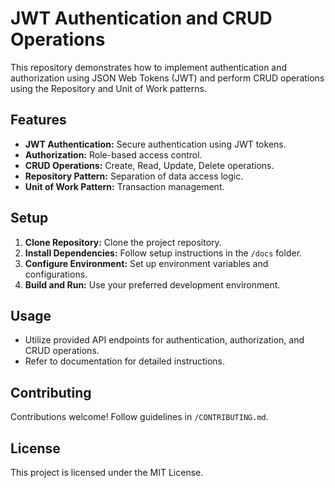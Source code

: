 # JWT Authentication and CRUD Operations

This repository demonstrates how to implement authentication and authorization using JSON Web Tokens (JWT) and perform CRUD operations using the Repository and Unit of Work patterns.

## Features

- **JWT Authentication:** Secure authentication using JWT tokens.
- **Authorization:** Role-based access control.
- **CRUD Operations:** Create, Read, Update, Delete operations.
- **Repository Pattern:** Separation of data access logic.
- **Unit of Work Pattern:** Transaction management.

## Setup

1. **Clone Repository:** Clone the project repository.
2. **Install Dependencies:** Follow setup instructions in the `/docs` folder.
3. **Configure Environment:** Set up environment variables and configurations.
4. **Build and Run:** Use your preferred development environment.

## Usage

- Utilize provided API endpoints for authentication, authorization, and CRUD operations.
- Refer to documentation for detailed instructions.

## Contributing

Contributions welcome! Follow guidelines in `/CONTRIBUTING.md`.

## License

This project is licensed under the MIT License.

